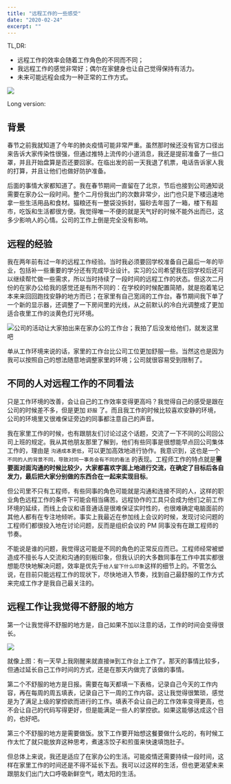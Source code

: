 ```yaml
---
title: "远程工作的一些感受"
date: "2020-02-24"
excerpt: ""
---
```


TL,DR:

- 远程工作的效率会随着工作角色的不同而不同；
- 我远程工作的感觉非常好；偶尔在家健身也让自己觉得保持有活力。
- 未来可能远程会成为一种正常的工作方式。

![](https://tva1.sinaimg.cn/large/0082zybply1gc7x4sp6gnj30x80m8b29.jpg)

Long version:

## 背景

春节之前我就知道了今年的肺炎疫情可能非常严重。虽然那时候还没有官方口径出来告诉大家传染性很强，但通过推特上流传的小道消息，我还是提前准备了一些口罩，并且开始盘算是否还要回家。在临出发的前一天我退了机票，电话告诉家人我的打算，并且让他们也做好防护准备。

后面的事情大家都知道了。我在春节期间一直留在了北京，节后也接到公司通知说需要在家办公一段时间。整个二月份我出门的次数非常少，出门也只是下楼迅速地拿一些生活用品和食材。猫粮还有一整袋没拆封，猫砂去年囤了一箱，楼下有超市，吃饭和生活都很方便。我觉得唯一不便的就是天气好的时候不能外出而已，这多少影响人的心情。公司的工作上倒是完全没有影响。

## 远程的经验

我在两年前有过一年的远程工作经验。当时我必须要回学校准备自己最后一年的毕业，包括补一些重要的学分还有完成毕业设计。实习的公司希望我在回学校后还可以继续帮忙做一些需求，所以当时持续了一段时间的远程工作的状态。但这次二月份的在家办公给我的感觉还是有所不同的：在学校的时候配置简陋，就是抱着笔记本来来回回跑找安静的地方而已；在家里有自己宽阔的工作台。春节期间我下单了一个新的显示器，还调整了一下房间里的光线，从之前默认的冷白光调整成了更加适合夜里工作的淡黄色灯光环境。

![公司的活动让大家拍出来在家办公的工作台；我拍了后没发给他们，就发这里吧](https://tva1.sinaimg.cn/large/0082zybply1gc7w55unx9j31400u0qsr.jpg)

单从工作环境来说的话，家里的工作台比公司工位更加舒服一些。当然这也是因为我可以按照自己的想法随意地调整家里的环境；公司就很容易受到限制了。

## 不同的人对远程工作的不同看法

只是工作环境的改善，会让自己的工作效率变得更高吗？我觉得自己的感受是跟在公司的时候差不多，但是更加 `舒服` 了。而且我工作的时候比较喜欢安静的环境，公司的环境里又很难保证旁边的同事都注意自己的声音。

我在家里工作的时候，也有跟朋友们讨论过这个话题，交流了一下不同的公司回公司上班的规定。我从其他朋友那里了解到，他们有些同事是很想能早点回公司集体工作的，理由是 `沟通成本更低`，可以更加高效地进行协作。我意识到，这也是一个 `不同的人的背景不同，导致对同一事务会有不同的看法` 的表现。工程师工作的特点就是**需要面对面沟通的时候比较少，大家都喜欢字面上地进行交流，在确定了目标后各自发力，最后把大家分别做的东西合在一起来实现目标**。

但公司里不只有工程师，有些同事的角色可能就是沟通和连接不同的人，这样的职业角色远程工作的条件下可能会相当痛苦。远程协作的工具只会成为他们之前工作环境的延续，而线上会议和语音通话是很难保证实时性的，也很难确定电脑面前的其他人都有在专注地倾听。事实上我最近在参加线上会议的时候，发现讨论问题的工程师们都很投入地在讨论问题，反而是组织会议的 PM 同事没有在跟工程师的节奏。

不能说是谁的问题，我觉得这可能是不同的角色的正常反应而已。工程师经常被塑造成不擅长与人交流和沟通的刻板印象，但我认识的大多数同事在工作中其实都很想能尽快地解决问题，效率是优先于`给人留下什么印象`这样的细节上的。不管怎么说，在目前只能远程工作的现状下，尽快地进入节奏，找到自己最舒服的工作方式来完成工作才是我自己最关注的。

## 远程工作让我觉得不舒服的地方

第一个让我觉得不舒服的地方是，自己如果不加以注意的话，工作的时间会变得很长。

![](https://tva1.sinaimg.cn/large/0082zybply1gc7v69lqoij30h305it92.jpg)

就像上图：有一天早上我刚醒来就直接`弹`到工作台上工作了。那天的事情比较多，但通过延长自己工作时间的方式，还是在那天内做完了该做的事情。

第二个不舒服的地方是日报。需要在每天都填一下表格，记录自己今天的工作内容，再在每周的周五填表，记录自己下一周的工作内容。这让我觉得很繁琐，感觉是为了满足上级的掌控欲而进行的工作。填表不会让自己的工作效率变得更高，也不会让自己的代码写得更好，但是能满足一些人的掌控欲。如果这能够达成这个目的，也好吧。

第三个不舒服的地方是需要做饭。放下工作要开始想这餐要做什么吃的，有时候工作太忙了就只能放弃这种思考，煮速冻饺子和煎蛋来快速填饱肚子。

但总体上来说，我还是适应了在家办公的生活。可能疫情还需要持续一段时间，这样在家里工作的时间还是不得不延长下去。我可以过这样的生活，但也更渴望未来跟朋友们出门大口呼吸新鲜空气，晒太阳的生活。
